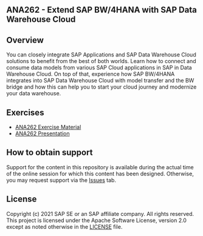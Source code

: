 ## ANA262 - Extend SAP BW/4HANA with SAP Data Warehouse Cloud

## Overview

You can closely integrate SAP Applications and SAP Data Warehouse Cloud solutions to benefit from the best of both worlds. Learn how to connect and consume data models from various SAP Cloud applications in SAP in Data Warehouse Cloud. On top of that, experience how SAP BW/4HANA integrates into SAP Data Warehouse Cloud with model transfer and the BW bridge and how this can help you to start your cloud journey and modernize your data warehouse.

## Exercises

- [ANA262 Exercise Material](SAP_TechED_2021_ANA262_EXERCISES.pdf)
- [ANA262 Presentation](SAP_TechED_2021_ANA262_PRESENTATION.pdf)


## How to obtain support

Support for the content in this repository is available during the actual time of the online session for which this content has been designed. Otherwise, you may request support via the [Issues](../../issues) tab.

## License
Copyright (c) 2021 SAP SE or an SAP affiliate company. All rights reserved. This project is licensed under the Apache Software License, version 2.0 except as noted otherwise in the [LICENSE](LICENSES/Apache-2.0.txt) file.
